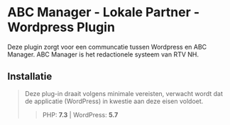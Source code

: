 # ABC Manager - Lokale Partner - Wordpress Plugin

Deze plugin zorgt voor een communcatie tussen Wordpress en ABC Manager. ABC Manager is het redactionele systeem van RTV
NH.

## Installatie

> Deze plug-in draait volgens minimale vereisten, verwacht wordt dat de applicatie (WordPress) in kwestie aan deze eisen voldoet.
> > PHP: **7.3** | WordPress: **5.7**


